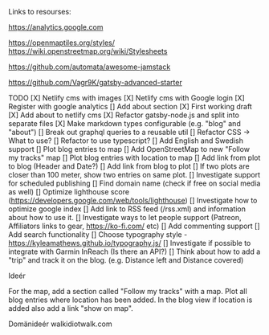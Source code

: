 Links to resourses:

https://analytics.google.com

https://openmaptiles.org/styles/
https://wiki.openstreetmap.org/wiki/Stylesheets

https://github.com/automata/awesome-jamstack

https://github.com/Vagr9K/gatsby-advanced-starter

TODO
[X] Netlify cms with images
[X]  Netlify cms with Google login
[X]  Register with google analytics
[]  Add about section
    [X] First working draft
    [X]  Add about to netlify cms
    [X]  Refactor gatsby-node.js and split into separate files
    [X]  Make markdown types configurable (e.g. "blog" and "about")
    []  Break out graphql queries to a reusable util
[]  Refactor CSS -> What to use?
[]  Refactor to use typescript?
[]  Add English and Swedish support
[]  Plot blog entries to map
    []  Add OpenStreetMap to new "Follow my tracks" map
    []  Plot blog entries with location to map
    []  Add link from plot to blog (Header and Date?)
    []  Add link from blog to plot
    []  If two plots are closer than 100 meter, show two entries on same plot.
[]  Investigate support for scheduled publishing
[]  Find domain name (check if free on social media as well)
[]  Optimize lighthouse score (https://developers.google.com/web/tools/lighthouse)
[]  Investigate how to optimize google index
[]  Add link to RSS feed (/rss.xml) and information about how to use it.
[]  Investigate ways to let people support (Patreon, Affiliators links to gear, https://ko-fi.com/ etc)
[]  Add commenting support
[]  Add search functionality
[]  Choose typography style - https://kyleamathews.github.io/typography.js/
[]  Investigate if possible to integrate with Garmin InReach (Is there an API?)
[]  Think about how to add a "trip" and track it on the blog. (e.g. Distance left and Distance covered)

Ideér

For the map, add a section called "Follow my tracks" with a map. Plot all blog entries
where location has been added. In the blog view if location is added also add a link "show on map".

Domänideér
walkidiotwalk.com